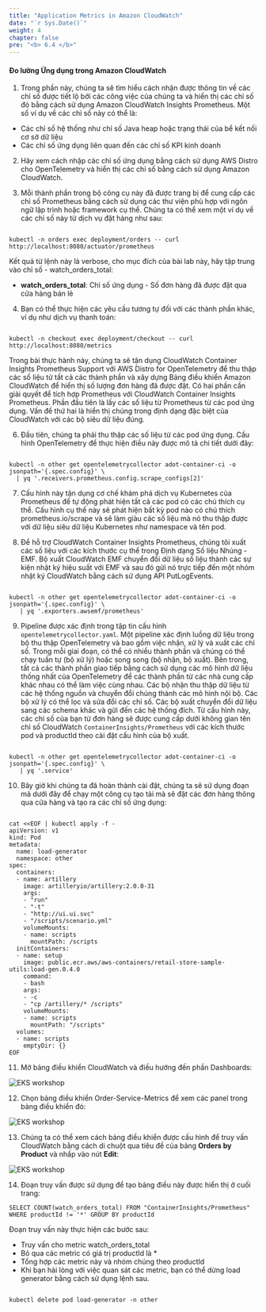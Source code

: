 ```yaml
---
title: "Application Metrics in Amazon CloudWatch"
date: "`r Sys.Date()`"
weight: 4
chapter: false
pre: "<b> 6.4 </b>"
---
```


####  Đo lường Ứng dụng trong Amazon CloudWatch

1. Trong phần này, chúng ta sẽ tìm hiểu cách nhận được thông tin về các chỉ số được tiết lộ bởi các công việc của chúng ta và hiển thị các chỉ số đó bằng cách sử dụng Amazon CloudWatch Insights Prometheus. Một số ví dụ về các chỉ số này có thể là:

- Các chỉ số hệ thống như chỉ số Java heap hoặc trạng thái của bể kết nối cơ sở dữ liệu
- Các chỉ số ứng dụng liên quan đến các chỉ số KPI kinh doanh

2. Hãy xem cách nhập các chỉ số ứng dụng bằng cách sử dụng AWS Distro cho OpenTelemetry và hiển thị các chỉ số bằng cách sử dụng Amazon CloudWatch.

3. Mỗi thành phần trong bộ công cụ này đã được trang bị để cung cấp các chỉ số Prometheus bằng cách sử dụng các thư viện phù hợp với ngôn ngữ lập trình hoặc framework cụ thể. Chúng ta có thể xem một ví dụ về các chỉ số này từ dịch vụ đặt hàng như sau:

```

kubectl -n orders exec deployment/orders -- curl http://localhost:8080/actuator/prometheus

```
Kết quả từ lệnh này là verbose, cho mục đích của bài lab này, hãy tập trung vào chỉ số - watch_orders_total:

- **watch_orders_total**: Chỉ số ứng dụng - Số đơn hàng đã được đặt qua cửa hàng bán lẻ

4. Bạn có thể thực hiện các yêu cầu tương tự đối với các thành phần khác, ví dụ như dịch vụ thanh toán:


```

kubectl -n checkout exec deployment/checkout -- curl http://localhost:8080/metrics

```

Trong bài thực hành này, chúng ta sẽ tận dụng CloudWatch Container Insights Prometheus Support với AWS Distro for OpenTelemetry để thu thập các số liệu từ tất cả các thành phần và xây dựng Bảng điều khiển Amazon CloudWatch để hiển thị số lượng đơn hàng đã được đặt. Có hai phần cần giải quyết để tích hợp Prometheus với CloudWatch Container Insights Prometheus. Phần đầu tiên là lấy các số liệu từ Prometheus từ các pod ứng dụng. Vấn đề thứ hai là hiển thị chúng trong định dạng đặc biệt của CloudWatch với các bộ siêu dữ liệu đúng.

6. Đầu tiên, chúng ta phải thu thập các số liệu từ các pod ứng dụng. Cấu hình OpenTelemetry để thực hiện điều này được mô tả chi tiết dưới đây:

```

kubectl -n other get opentelemetrycollector adot-container-ci -o jsonpath='{.spec.config}' \
  | yq '.receivers.prometheus.config.scrape_configs[2]'

```

7. Cấu hình này tận dụng cơ chế khám phá dịch vụ Kubernetes của Prometheus để tự động phát hiện tất cả các pod có các chú thích cụ thể. Cấu hình cụ thể này sẽ phát hiện bất kỳ pod nào có chú thích prometheus.io/scrape và sẽ làm giàu các số liệu mà nó thu thập được với dữ liệu siêu dữ liệu Kubernetes như namespace và tên pod.

8. Để hỗ trợ CloudWatch Container Insights Prometheus, chúng tôi xuất các số liệu với các kích thước cụ thể trong Định dạng Số liệu Nhúng - EMF. Bộ xuất CloudWatch EMF chuyển đổi dữ liệu số liệu thành các sự kiện nhật ký hiệu suất với EMF và sau đó gửi nó trực tiếp đến một nhóm nhật ký CloudWatch bằng cách sử dụng API PutLogEvents.

```

kubectl -n other get opentelemetrycollector adot-container-ci -o jsonpath='{.spec.config}' \
   | yq '.exporters.awsemf/prometheus'

```

9. Pipeline được xác định trong tập tin cấu hình `opentelemetrycollector.yaml`. Một pipeline xác định luồng dữ liệu trong bộ thu thập OpenTelemetry và bao gồm việc nhận, xử lý và xuất các chỉ số. Trong mỗi giai đoạn, có thể có nhiều thành phần và chúng có thể chạy tuần tự (bộ xử lý) hoặc song song (bộ nhận, bộ xuất). Bên trong, tất cả các thành phần giao tiếp bằng cách sử dụng các mô hình dữ liệu thống nhất của OpenTelemetry để các thành phần từ các nhà cung cấp khác nhau có thể làm việc cùng nhau. Các bộ nhận thu thập dữ liệu từ các hệ thống nguồn và chuyển đổi chúng thành các mô hình nội bộ. Các bộ xử lý có thể lọc và sửa đổi các chỉ số. Các bộ xuất chuyển đổi dữ liệu sang các schema khác và gửi đến các hệ thống đích. Từ cấu hình này, các chỉ số của bạn từ đơn hàng sẽ được cung cấp dưới không gian tên chỉ số CloudWatch `ContainerInsights/Prometheus` với các kích thước pod và productId theo cài đặt cấu hình của bộ xuất.


```

kubectl -n other get opentelemetrycollector adot-container-ci -o jsonpath='{.spec.config}' \
   | yq '.service'

```


10. Bây giờ khi chúng ta đã hoàn thành cài đặt, chúng ta sẽ sử dụng đoạn mã dưới đây để chạy một công cụ tạo tải mà sẽ đặt các đơn hàng thông qua cửa hàng và tạo ra các chỉ số ứng dụng:

```

cat <<EOF | kubectl apply -f -
apiVersion: v1
kind: Pod
metadata:
  name: load-generator
  namespace: other
spec:
  containers:
  - name: artillery
    image: artilleryio/artillery:2.0.0-31
    args:
    - "run"
    - "-t"
    - "http://ui.ui.svc"
    - "/scripts/scenario.yml"
    volumeMounts:
    - name: scripts
      mountPath: /scripts
  initContainers:
  - name: setup
    image: public.ecr.aws/aws-containers/retail-store-sample-utils:load-gen.0.4.0
    command:
    - bash
    args:
    - -c
    - "cp /artillery/* /scripts"
    volumeMounts:
    - name: scripts
      mountPath: "/scripts"
  volumes:
  - name: scripts
    emptyDir: {}
EOF

```

11. Mở bảng điều khiển CloudWatch và điều hướng đến phần Dashboards:

![EKS workshop](/EKS-Workshop-4/images/0007/0004.jpg?featherlight=false&width=60pc)

12.  Chọn bảng điều khiển Order-Service-Metrics để xem các panel trong bảng điều khiển đó:

![EKS workshop](/EKS-Workshop-4/images/0007/0005.jpg?featherlight=false&width=90pc)


13.  Chúng ta có thể xem cách bảng điều khiển được cấu hình để truy vấn CloudWatch bằng cách di chuột qua tiêu đề của bảng **Orders by Product** và nhấp vào nút **Edit**:


![EKS workshop](/EKS-Workshop-4/images/0007/0006.jpg?featherlight=false&width=90pc)

14. Đoạn truy vấn được sử dụng để tạo bảng điều này được hiển thị ở cuối trang:


```
SELECT COUNT(watch_orders_total) FROM "ContainerInsights/Prometheus" WHERE productId != '*' GROUP BY productId
```

Đoạn truy vấn này thực hiện các bước sau:

- Truy vấn cho metric watch_orders_total
- Bỏ qua các metric có giá trị productId là *
- Tổng hợp các metric này và nhóm chúng theo productId
- Khi bạn hài lòng với việc quan sát các metric, bạn có thể dừng load generator bằng cách sử dụng lệnh sau.

```

kubectl delete pod load-generator -n other

```

